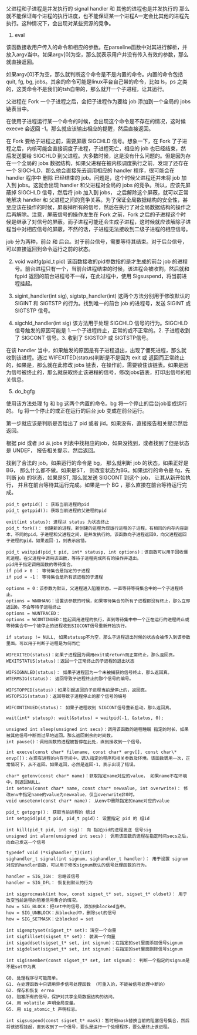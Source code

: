 父进程和子进程是并发执行的
signal handler 和 其他的进程也是并发执行的
那么就不能保证每个进程的执行进度，也不能保证某一个进程A一定会比其他的进程先执行。这种情况下，会出现对某些资源的竞争。


1. eval

该函数接收用户传入的命令和相应的参数。在parseline函数中对其进行解析，并放入argv当中。如果argv[0]为空，那么就表示用户并没有传入有效的参数，那么就直接返回。

如果argv[0]不为空，那么就判断这个命令是不是内置的命令。内置的命令包括 quit, fg, bg, jobs。其余的命令可能是linux平台自己带的命令，比如 ls，ps 之类的，这类命令不是我们的tsh自带的，那么就开一个子进程，让其运行。

父进程在 Fork 一个子进程之后，会把子进程作为要给 job 添加到一个全局的 jobs 链表当中。

在使用子进程运行某一个命令的时候，会出现这个命令是不存在的情况，这时候 execve 会返回 -1。那么就应该输出相应的提醒，然后直接返回。

在 Fork 要给子进程之前，需要屏蔽 SIGCHLD 信号。想象一下，在 Fork 了子进程之后，内核可能会直接调度子进程，子进程死亡，相应的 job 也已经结束，然后发送要给 SIGCHLD 到父进程。大多数时候，这是没有什么问题的。但是因为存在一个全局的 jobs 数据结构，如果父进程在被内核调度执行之前，发现了还存在一个 SIGCHLD，那么他会直接先去调用相应的 handler 程序，很可能会在 handler 程序中 删除 已经结束的 job。问题是，这个时候父进程还并未将 job 加入到 jobs。这就会出现 handler 和父进程对全局的 jobs 的竞争。所以，应该先屏蔽掉 SIGCHLD 信号，然后将 job 加入到 jobs， 之后解除这个屏蔽，就可以正常地解决 handler 和 父进程之间的竞争关系。为了保证全局数据结构的安全性，甚至应该在操作的时候，屏蔽掉所有的信号，然后在执行了对全局数据结构的操作之后再解除。注意，屏蔽信号的操作发生在 Fork 之前，Fork 之后的子进程这个时候是继承了对信号的屏蔽。而子进程可能还会生成子进程，这时候就应该解除子进程当中对相应信号的屏蔽，不然的话，子进程无法接收到二级子进程的相应信号。

job 分为两种，前台 和 后台。对于前台信号，需要等待其结束。对于后台信号，可以直接返回到命令运行之前的状态。

2. void waitfg(pid_t pid)
该函数接收的pid参数指的是才生成的前台 job 的进程号。前台进程只有一个，当前台进程结束的时候，该进程会被收割，然后就和 fgpid 返回的前台进程号不一样，在此过程中，使用 Sigsuspend，将当前进程挂起。

3. sigint_handler(int sig), sigtstp_handler(int)
这两个方法分别用于修改默认的 SIGINT 和 SIGTSTP 的行为。找到唯一的前台 job 的进程号，发送 SIGINT 或 SIGTSTP 信号。

4. sigchld_handler(int sig)
该方法用于处理 SIGCHLD 信号的行为。SIGCHLD 信号触发的原因可能是 1.一个子进程终止，正常的或不正常的。2. 子进程收到了 SIGCONT 信号。3. 收到了 SIGSTOP 或 SIGTSTP信号。

在该 handler 当中，如果触发的原因是有子进程退出，出现了僵死进程，那么就收割该进程。通过 WIFEXITED(status)判断是不是因为 exit 或 返回而正常终止的，如果是，那么就在此修改 jobs 链表，在操作前，需要锁住该链表。如果是因为信号被终止的，那么就获取终止该进程的信号，修改jobs链表，打印出信号的相关信息。

5. do_bgfg

使用该方法处理 fg 和 bg 这两个内置的命令。bg <job> 将一个停止的后台job变成运行的。 fg <job> 将一个停止的或正在运行的后台 job 变成在前台运行。

第一步就应该是判断是否给出了 pid 或者 jid。如果没有，直接报告相关提示然后返回。

根据 pid 或者 jid 从 jobs 列表中找相应的job，如果没找到，或者找到了但是状态是 UNDEF， 报告相关提示，然后返回。

找到了合法的 job。如果运行的命令是 bg， 那么就判断 job 的状态，如果正好是BG， 那么什么都不做。如果是ST， 则改变状态为BG。如果运行的命令是 fg，先判断 job 的状态，如果是ST, 那么就发送 SIGCONT 到这个 job， 让其从新开始执行， 并且在前台等待其运行完成。如果是一个 BG ，那么直接在前台等待运行完成。


```
pid_t getpid() : 获取当前进程的pid
pid_t getppid(): 获取当前进程的父进程的pid

exit(int status): 进程以 status 为状态终止
pid_t fork()： 创建新的进程，新创建的进程为现运行进程的子进程，有相同的内存内容副本，不同的pid。子进程和父进程之间，是并发执行的。该函数向子进程返回0，向父进程返回子进程的pid。如果返回-1，则表示出错。

pid_t waitpid(pid_t pid, int* statusp, int options)：该函数可以用于回收僵死进程。在父进程中调用该函数，等待子进程完成所有的操作并退出。
pid用于指定调用函数的等待集合。
if pid > 0 ： 等待集合是指定的子进程
if pid = -1： 等待集合是所有该进程的子进程

options = 0：该参数为默认，父进程进入阻塞状态。一直等待等待集合中的一个子进程终止。
options = WNOHANG：设置该参数的时候，如果等待集合的所有子进程都没有终止，那么立即返回0。不会等待子进程终止
options = WUNTRACED：
options = WCONTINUED：挂起调用进程的执行，直到等待集中中一个正在运行的进程终止或等待集合中一个被停止的进程收到SIGCONT信号重新开始执行。

if statusp != NULL, 如果statusp不为空，那么子进程退出时候的状态会被传入到该参数里面。可以用于判断子进程是为何而亡

WIFEXITED(status)：如果子进程因为调用exit或return而正常终止，那么返回真。
WEXITSTATUS(status)：返回一个正常终止的子进程的退出状态

WIFSIGNALED(status)： 如果子进程因为一个未被捕获的信号终止，那么返回真。
WTERMSIG(status)： 返回导致子进程终止的那个信号的编号。

WIFSTOPPED(status)：如果引起返回的子进程当前是停止的，返回真。
WSTOPSIG(status)：返回导致子进程停止的那个信号的编号

WIFCONTINUED(status)： 如果子进程收到 SIGCONT信号重新启动，那么返回真。

wait(int* statusp): wait(&status) = waitpid(-1, &status, 0);

unsigned int sleep(unsigned int secs)：调用该函数的进程睡眠 指定的时长，如果被其他信号中断而过早地返回，那么返回剩余的时间数。
int pause()：调用函数的进程被暂停在此处，直到接收到一个信号。

int execve(const char* filename, const char* argv[], const char\* envp[])：在现有进程的内存空间中，调入指定的程序和相关参数及环境。该函数调用一次，正常情况下，从不返回。如果返回，必然是返回-1，表示出现了错误。

char* getenv(const char* name)：获取指定name对应的value， 如果name不在环境中，则返回NULL。
int setenv(const char* name, const char* newvalue, int overwrite)： 修改env中指定name的value为newvalue，仅当overwrite非0时。
void unsetenv(const char* name)： 从env中删除指定的name对应的value

pid_t getpgrp()： 获取当前进程的 组id
int setpgid(pid_t pid, pid_t pgid)： 设置指定 pid 的 组id

int kill(pid_t pid, int sig)： 向 指定pid的进程发送 信号sig
unsigned int alarm(unsigned int secs)： 调用该函数的进程在指定时间secs之后，向自己发送一个信号

typedef void (*sighandler_t)(int)
sighandler_t signal(int signum, sighandler_t handler)： 用于设置 signum对应的handler函数，可以用于修改signum默认的信号处理函数的行为。

handler = SIG_IGN： 忽略该信号
handler = SIG_DFL： 恢复到默认的行为

int sigprocmask(int how, const sigset_t* set, sigset_t* oldset)： 用于改变当前进程的阻塞信号集合的情况。
how = SIG_BLOCK：把set中的信号，添加到blocked当中。
how = SIG_UNBLOCK：从blocked中，删除set的信号
how = SIG_SETMASK：让blocked = set

int sigemptyset(sigset_t* set): 清空一个向量
int sigfillset(sigset_t* set)： 装满一个向量
int sigaddset(sigset_t* set, int signum)：在指定的set里面添加信号signum
int sigdelset(sigset_t* set, int signum)：在指定的set里面删除信号signum

int sigismember(const sigset_t* set, int signum)： 判断一个指定的signum是不是set中为真

G0. 处理程序尽可能简单。
G1. 在处理函数中只调用异步信号处理函数 （可重入的，不能被信号处理中断的）
G2. 保存和恢复 errno
G3. 阻塞所有的信号，保护对共享全局数据结构的访问。
G4. 用 volatile 声明全局变量。
G5. 用 sig_atomic_t 声明标志。

int sigsuspend(const sigset_t* mask)：暂时用mask替换当前的阻塞信号集合，然后将该进程挂起，直到收到了一个信号，要么是运行一个处理程序，要么是终止该进程。
```
